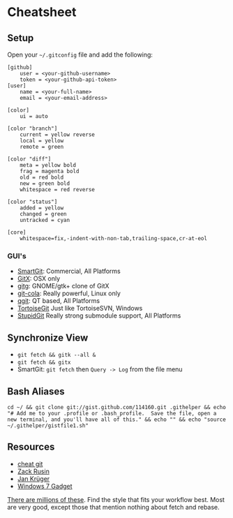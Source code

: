 # Cheatsheet

## Setup
Open your `~/.gitconfig` file and add the following:

    [github]
    	user = <your-github-username>
    	token = <your-github-api-token>
    [user]
    	name = <your-full-name>
    	email = <your-email-address>

    [color]
        ui = auto

    [color "branch"]
        current = yellow reverse
        local = yellow
        remote = green

    [color "diff"]
        meta = yellow bold
        frag = magenta bold
        old = red bold
        new = green bold
        whitespace = red reverse

    [color "status"]
        added = yellow
        changed = green
        untracked = cyan
    
    [core]
        whitespace=fix,-indent-with-non-tab,trailing-space,cr-at-eol

### GUI's
- [SmartGit](http://www.syntevo.com/smartgit/index.html): Commercial, All Platforms
- [GitX](http://github.com/downloads/brotherbard/gitx/GitX%207-5-2010.zip): OSX only
- [gitg](http://github.com/jessevdk/gitg): GNOME/gtk+ clone of GitX
- [git-cola](http://cola.tuxfamily.org/): Really powerful, Linux only
- [qgit](http://digilander.libero.it/mcostalba/): QT based, All Platforms
- [TortoiseGit](http://code.google.com/p/tortoisegit/) Just like TortoiseSVN, Windows
- [StupidGit](http://wiki.github.com/gyim/stupidgit/) Really strong submodule support, All Platforms


## Synchronize View
- `git fetch && gitk --all &`
- `git fetch && gitx`
- SmartGit: `git fetch` then `Query -> Log` from the file menu

## Bash Aliases

    cd ~/ && git clone git://gist.github.com/114160.git .githelper && echo "# Add me to your .profile or .bash_profile.  Save the file, open a new terminal, and you'll have all of this." && echo "" && echo "source ~/.githelper/gistfile1.sh"

## Resources
- [cheat git](http://cheat.errtheblog.com/s/git)
- [Zack Rusin](www.cheat-sheets.org/saved-copy/git-cheat-sheet.pdf)
- [Jan Krüger](http://jan-krueger.net/development/git-cheat-sheet-extended-edition)
- [Windows 7 Gadget](http://github.com/Tigraine/git-cheatsheet-gadget)

[There are millions of these](http://www.google.com/search?q=git+cheatsheet).  Find the style that fits your workflow best.  Most are very good, except those that mention nothing about fetch and rebase.
